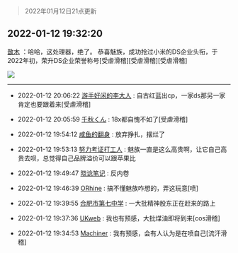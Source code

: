 > 2022年01月12日21点更新
<link rel="stylesheet" href="https://cdn.jsdelivr.net/gh/taotie6/sampleJSON@main/css/photo_show.css">
<meta name="referrer" content="no-referrer" />


 ## 2022-01-12 19:32:20 

 [㪚木](https://www.coolapk.com/feed/32775964?shareKey=Njk1Njk2YTU0ZGI5NjFkZWM0NDg~) ：哈哈，这处理器，绝了。
恭喜魅族，成功抢过小米的DS企业头衔，于2022年初，荣升DS企业荣誉称号[受虐滑稽][受虐滑稽][受虐滑稽] 

<div class="album">
<img class="img-item" src="https://image.coolapk.com/feed/2020/0410/08/1081091_b9edf756_8970_3705@300x263.gif" />
</div>

 ------- 

- 2022-01-12 20:06:22 [游手好闲的李大人](uid=1704844) : 自古红蓝出cp，一家ds那另一家肯定也要跟着来[受虐滑稽] 

- 2022-01-12 20:05:59 [千秋くん](uid=1534034) : 18x都自愧不如了[受虐滑稽] 

- 2022-01-12 19:54:12 [咸鱼的翻身](uid=3945270) : 放弃挣扎，摆烂了 

- 2022-01-12 19:53:13 [努力考证打工人](uid=1012180) : 魅族一直是这么高贵啊，让它自己高贵去呗，总觉得自己品牌溢价可以跟苹果比 

- 2022-01-12 19:49:47 [晓谂笔记](uid=17538547) : 反内卷 

- 2022-01-12 19:46:39 [ORhine](uid=3247844) : 搞不懂魅族咋想的，弄这玩意[喷] 

- 2022-01-12 19:39:55 [合肥市第七中学](uid=3597151) : 一大批精神股东正在赶来的路上 

- 2022-01-12 19:37:36 [UKweb](uid=3205288) : 我也有预感，大批煤油即将到来[cos滑稽] 

- 2022-01-12 19:34:53 [Machiner](uid=3114536) : 我有预感，会有人认为是在喷自己[流汗滑稽] 

